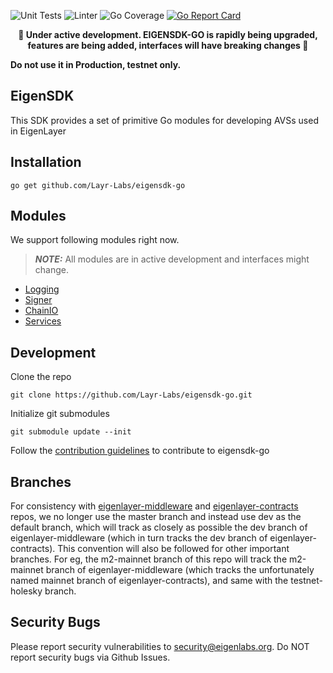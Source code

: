 ![Unit Tests](https://github.com/Layr-Labs/eigensdk-go/actions/workflows/unit-tests.yml/badge.svg)
![Linter](https://github.com/Layr-Labs/eigensdk-go/actions/workflows/golangci-lint.yml/badge.svg)
![Go Coverage](https://github.com/Layr-Labs/eigensdk-go/wiki/coverage.svg)
[![Go Report Card](https://goreportcard.com/badge/github.com/Layr-Labs/eigensdk-go)](https://goreportcard.com/report/github.com/Layr-Labs/eigensdk-go)

<p align="center"><b>
🚧 Under active development. EIGENSDK-GO is rapidly being upgraded, features are being added, interfaces will have breaking changes 🚧
</b><p>

**Do not use it in Production, testnet only.**

## EigenSDK
This SDK provides a set of primitive Go modules for developing AVSs used in EigenLayer

## Installation
```
go get github.com/Layr-Labs/eigensdk-go
```

## Modules
We support following modules right now. 
> **_NOTE:_** All modules are in active development and interfaces might change. 
* [Logging](./logging/README.md)
* [Signer](./signer/README.md)
* [ChainIO](./chainio/README.md)
* [Services](./services/README.md)

## Development
Clone the repo
```
git clone https://github.com/Layr-Labs/eigensdk-go.git
```
Initialize git submodules
```
git submodule update --init
```

Follow the [contribution guidelines](CONTRIBUTING.md) to contribute to eigensdk-go

## Branches

For consistency with [eigenlayer-middleware](https://github.com/Layr-Labs/eigenlayer-middleware) and [eigenlayer-contracts](https://github.com/Layr-Labs/eigenlayer-contracts) repos, we no longer use the master branch and instead use dev as the default branch, which will track as closely as possible the dev branch of eigenlayer-middleware (which in turn tracks the dev branch of eigenlayer-contracts). This convention will also be followed for other important branches. For eg, the m2-mainnet branch of this repo will track the m2-mainnet branch of eigenlayer-middleware (which tracks the unfortunately named mainnet branch of eigenlayer-contracts), and same with the testnet-holesky branch.

## Security Bugs
Please report security vulnerabilities to security@eigenlabs.org. Do NOT report security bugs via Github Issues.